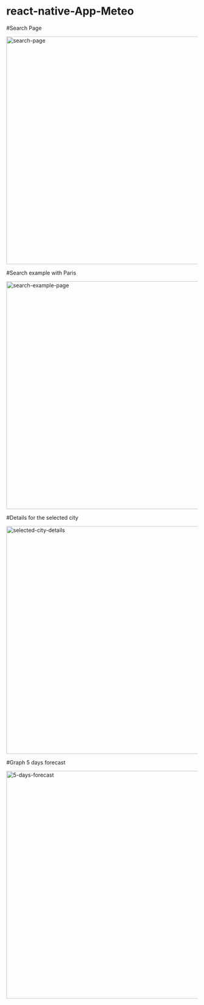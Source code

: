 # react-native-App-Meteo

#Search Page

<img src='https://res.cloudinary.com/dcp7bq2a1/image/upload/v1608648140/react-native-meteo-app/IMG_0937_mta2zb.png' width='600px' alt='search-page'>

#Search example with Paris

<img src='https://res.cloudinary.com/dcp7bq2a1/image/upload/v1608648140/react-native-meteo-app/IMG_0938_o3xnpp.png' width='600px' alt='search-example-page'>

#Details for the selected city

<img src='https://res.cloudinary.com/dcp7bq2a1/image/upload/v1608648140/react-native-meteo-app/IMG_0939_twaqer.png' width='600px' alt='selected-city-details'>

#Graph 5 days forecast

<img src='https://res.cloudinary.com/dcp7bq2a1/image/upload/v1608648140/react-native-meteo-app/IMG_0940_qxc8fk.png' width='600px' alt='5-days-forecast'>
